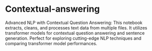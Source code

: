 # Contextual-answering
Advanced NLP with Contextual Question Answering: This notebook extracts, cleans, and processes text data from multiple files. It utilizes transformer models for contextual question answering and sentence generation. Perfect for exploring cutting-edge NLP techniques and comparing transformer model performances.
